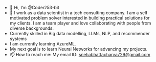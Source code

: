 - 👋 Hi, I’m @Coder253-bit
- 👀 I work as a data scientist in a tech consulting company. I am a self motivated problem solver interested in building practical solutions for my clients. I am a team player and love collaborating with people from diverse backgrounds.
- Currently skilled in Big data modelling, LLMs, NLP, and recommender systems
- I am currently learning AzureML.
- My next goal is to learn Neural Networks for advancing my projects.
- 📫 How to reach me: My email ID: snehabhattacharya729@gmail.com

<!---
Coder253-bit/Coder253-bit is a ✨ special ✨ repository because its `README.md` (this file) appears on your GitHub profile.
You can click the Preview link to take a look at your changes.
--->
